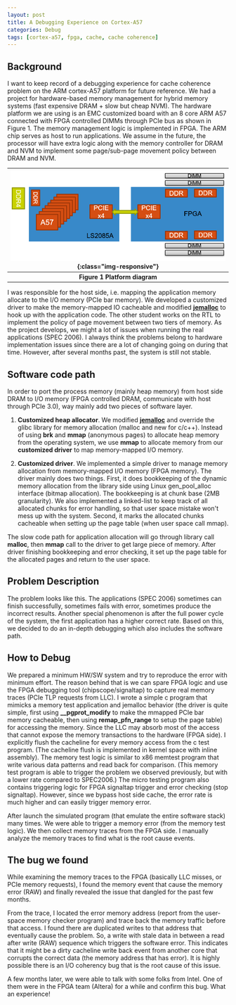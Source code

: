```yaml
---
layout: post
title: A Debugging Experience on Cortex-A57
categories: Debug
tags: [cortex-a57, fpga, cache, cache coherence]
---
```


## Background

I want to keep record of a debugging experience for cache coherence problem on the ARM cortex-A57 platform for future reference.  We had a project for hardware-based memory management for hybrid memory systems (fast expensive DRAM + slow but cheap NVM).  The hardware platform we are using is an EMC customized board with an 8 core ARM A57 connected with FPGA controlled DIMMs through PCIe bus as shown in Figure 1.  The memory management logic is implemented in FPGA.  The ARM chip serves as host to run applications.  We assume in the future, the processor will have extra logic along with the memory controller for DRAM and NVM to implement some page/sub-page movement policy between DRAM and NVM.

|![Platform diagram](/post_imgs/emc-board-block-diagram.png){:class="img-responsive"}|
|:--:|
| **Figure 1 Platform diagram** |

I was responsible for the host side, i.e. mapping the application memory allocate to the I/O memory (PCIe bar memory).  We developed a customized driver to make the memory-mapped IO cacheable and modified [**jemalloc**](https://github.com/jemalloc/jemalloc) to hook up with the application code.  The other student works on the RTL to implement the policy of page movement between two tiers of memory.  As the project develops, we might a lot of issues when running the real applications (SPEC 2006).  I always think the problems belong to hardware implementation issues since there are a lot of changing going on during that time.  However, after several months past, the system is still not stable.  

## Software code path

In order to port the process memory (mainly heap memory) from host side DRAM to I/O memory (FPGA controlled DRAM, communicate with host through PCIe 3.0), way mainly add two pieces of software layer.

1. **Customized heap allocator**.  We modified [**jemalloc**](https://github.com/jemalloc/jemalloc) and override the glibc library for memory allocation (malloc and new for c/c++).  Instead of using **brk** and **mmap** (anonymous pages) to allocate heap memory from the operating system, we use **mmap** to allocate memory from our **customized driver** to map memory-mapped I/O memory.

2. **Customized driver**.  We implemented a simple driver to manage memory allocation from memory-mapped I/O memory (FPGA memory).  The driver mainly does two things.  First, it does bookkeeping of the dynamic memory allocation from the library side using Linux gen_pool_alloc interface (bitmap allocation).  The bookkeeping is at chunk base (2MB granularity).  We also implemented a linked-list to keep track of all allocated chunks for error handling, so that user space mistake won't mess up with the system.  Second, it marks the allocated chunks cacheable when setting up the page table (when user space call mmap).

The slow code path for application allocation will go through library call **malloc**, then **mmap** call to the driver to get large piece of memory.  After driver finishing bookkeeping and error checking, it set up the page table for the allocated pages and return to the user space.  

## Problem Description

The problem looks like this.  The applications (SPEC 2006) sometimes can finish successfully, sometimes fails with error, sometimes produce the incorrect results.  Another special phenomenon is after the full power cycle of the system, the first application has a higher correct rate.  Based on this, we decided to do an in-depth debugging which also includes the software path.

## How to Debug
We prepared a minimum HW/SW system and try to reproduce the error with minimum effort.  The reason behind that is we can spare FPGA logic and use the FPGA debugging tool (chipscope/signaltap) to capture real memory traces (PCIe TLP requests from LLC).  I wrote a simple c program that mimicks a memory test application and jemalloc behavior (the driver is quite simple, first using **__pgprot_modify** to make the mmapped PCIe bar memory cacheable, then using **remap_pfn_range** to setup the page table) for accessing the memory.  Since the LLC may absorb most of the access that cannot expose the memory transactions to the hardware (FPGA side).  I explicitly flush the cacheline for every memory access from the c test program. (The cacheline flush is implemented in kernel space with inline assembly).  The memory test logic is similar to x86 memtest program that write various data patterns and read back for comparison. (This memory test program is able to trigger the problem we observed previously, but with a lower rate compared to SPEC2006.)  The micro testing program also contains triggering logic for FPGA signaltap trigger and error checking (stop signaltap).  However, since we bypass host side cache, the error rate is much higher and can easily trigger memory error.  

After launch the simulated program (that emulate the entire software stack) many times.  We were able to trigger a memory error (from the memory test logic).  We then collect memory traces from the FPGA side.  I manually analyze the memory traces to find what is the root cause events.

## The bug we found

While examining the memory traces to the FPGA (basically LLC misses, or PCIe memory requests), I found the memory event that cause the memory error (RAW) and finally revealed the issue that dangled for the past few months.  

From the trace, I located the error memory address (report from the user-space memory checker program) and trace back the memory traffic before that access.  I found there are duplicated writes to that address that eventually cause the problem.  So, a write with stale data in between a read after write (RAW) sequence which triggers the software error.  This indicates that it might be a dirty cacheline write back event from another core that corrupts the correct data (the memory address that has error).  It is highly possible there is an I/O coherency bug that is the root cause of this issue.

A few months later, we were able to talk with some folks from Intel.  One of them were in the FPGA team (Altera) for a while and confirm this bug.  What an experience!
